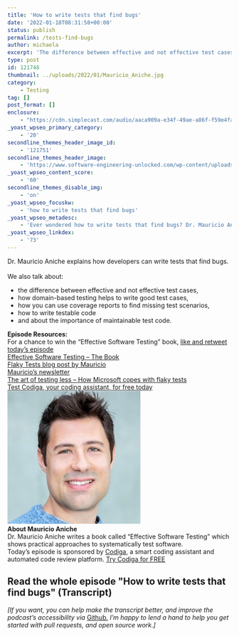 ```yaml
---
title: 'How to write tests that find bugs'
date: '2022-01-18T08:31:58+00:00'
status: publish
permalink: /tests-find-bugs
author: michaela
excerpt: 'The difference between effective and not effective test cases'
type: post
id: 121748
thumbnail: ../uploads/2022/01/Mauricio_Aniche.jpg
category:
    - Testing
tag: []
post_format: []
enclosure:
    - "https://cdn.simplecast.com/audio/aaca909a-e34f-49ae-a86f-f59e4fa807f0/episodes/53528752-3178-4d13-9b17-8285eeab471c/audio/f768b14a-56e4-4d9a-8ed2-d27b3b1342f5/default_tc.mp3\n23322256\naudio/mpeg\na:2:{s:8:\"duration\";s:8:\"00:31:26\";s:8:\"explicit\";s:1:\"0\";}"
_yoast_wpseo_primary_category:
    - '20'
secondline_themes_header_image_id:
    - '121751'
secondline_themes_header_image:
    - 'https://www.software-engineering-unlocked.com/wp-content/uploads/2022/01/Mauricio_Aniche_Systematic_Software_Testing.jpg'
_yoast_wpseo_content_score:
    - '60'
secondline_themes_disable_img:
    - 'on'
_yoast_wpseo_focuskw:
    - 'how to write tests that find bugs'
_yoast_wpseo_metadesc:
    - 'Ever wondered how to write tests that find bugs? Dr. Mauricio Aniche explains how to effectively and systematically write test cases.'
_yoast_wpseo_linkdex:
    - '73'
---
```


<div class="episode-about">
Dr. Mauricio Aniche explains how developers can write tests that find bugs.
<br/> <br/>We also talk about:
<ul>
<li> the difference between effective and not effective test cases,</li>
<li> how domain-based testing helps to write good test cases,</li>
<li> how you can use coverage reports to find missing test scenarios,</li>
<li> how to write testable code</li>
<li> and about the importance of maintainable test code.</li>
</ul>
</div>
<div class=" episode-links">
<b>Episode Resources:</b><br/>
 For a chance to win the “Effective Software Testing” book, <a href="https://twitter.com/se_unlocked/status/1483359270997573633?s=20">like and retweet today’s episode</a><br/>
<a href="https://www.effective-software-testing.com/">Effective Software Testing – The Book</a><br/>
<a href="https://www.effective-software-testing.com/can-we-get-fully-rid-of-flaky-tests">Flaky Tests blog post by Mauricio</a><br/>
<a href="https://effectivesoftwaretesting.substack.com/">Mauricio’s newsletter</a><br/>
<a href="https://www.michaelagreiler.com/wp-content/uploads/2019/02/The-Art-of-Testing-Less-without-Sacrificing-Quality.pdf">The art of testing less – How Microsoft copes with flaky tests</a><br/>
<a href="https://www.codiga.io/?utm_source=podcast&utm_medium=social&utm_campaign=se_unlocked">Test Codiga, your coding assistant, for free today</a><br/>
</div>

<div class="row pt-2 align-items-center">
<div class="col-4 guest-picture">
<img src="../uploads/2022/01/Mauricio_Aniche.jpg" alt="Picture of Mauricio Aniche"/>
</div>
<div class="col-8 guest-about">
<b>About Mauricio Aniche</b><br/>
Dr. Mauricio Aniche writes a book called “Effective Software Testing” which shows practical approaches to systematically test software.
</div>
</div>

<div class="sponsorship">
Today’s episode is sponsored by <a href="https://www.codiga.io/?utm_source=podcast&utm_medium=social&utm_campaign=se_unlocked"><u>Codiga</u></a>, a smart coding assistant and automated code review platform. <a href="https://www.codiga.io/?utm_source=podcast&utm_medium=social&utm_campaign=se_unlocked"><u>Try Codiga for FREE</u></a>
</div> 

## Read the whole episode "How to write tests that find bugs" (Transcript)

_\[If you want, you can help make the transcript better, and improve the podcast’s accessibility via_ [Github](https://github.com/mgreiler/se-unlocked/tree/master/Transcripts)_[.](https://github.com/mgreiler/se-unlocked/tree/master/Transcripts) I’m happy to lend a hand to help you get started with pull requests, and open source work.\]_
